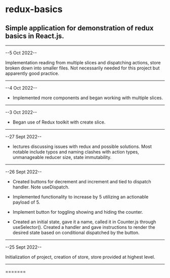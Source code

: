 # redux-basics

## Simple application for demonstration of redux basics in React.js.

---

--5 Oct 2022--

Implementation reading from multiple slices and dispatching actions, store broken down into smaller files. Not necessarily needed for this project but apparently good practice.

---

--4 Oct 2022--

- Implemented more components and began working with multiple slices.

---

--3 Oct 2022--

- Began use of Redux toolkit with create slice.

---

--27 Sept 2022--

- lectures discussing issues with redux and possible solutions. Most notable include typos and naming clashes with action types, unmanageable reducer size, state immutability.

---

--26 Sept 2022--

- Created buttons for decrement and increment and tied to dispatch handler. Note useDispatch.

- Implemented functionality to increase by 5 utilizing an actionable payload of 5.

- Implement button for toggling showing and hiding the counter.

- Created an initial state, gave it a name, called it in Counter.js through useSelector(). Created a handler and gave instructions to render the desired state based on conditional dispatched by the button.

---

--25 Sept 2022--

Initialization of project, creation of store, store provided at highest level.

---

=======
